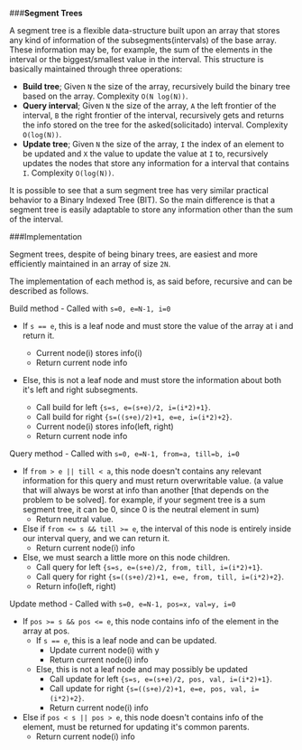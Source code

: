 ###**Segment Trees**

A segment tree is a flexible data-structure built upon an array that stores any kind of information of the subsegments(intervals) of the base array.
These information may be, for example, the sum of the elements in the interval or the biggest/smallest value in the interval.
This structure is basically maintained through three operations:

* **Build tree**;
  Given `N` the size of the array, recursively build the binary tree based on the array. Complexity `O(N log(N))`.
* **Query interval**;
  Given `N` the size of the array, `A` the left frontier of the interval, `B` the right frontier of the interval, recursively gets and returns the info stored on the tree for the asked(solicitado) interval. Complexity `O(log(N))`.
* **Update tree**;
  Given `N` the size of the array, `I` the index of an element to be updated and `X` the value to update the value at `I` to, recursively updates the nodes that store any information for a interval that contains `I`. Complexity `O(log(N))`.

It is possible to see that a sum segment tree has very similar practical behavior to a Binary Indexed Tree (BIT).
So the main difference is that a segment tree is easily adaptable to store any information other than the sum of the interval.

###Implementation

Segment trees, despite of being binary trees, are easiest and more efficiently maintained in an array of size `2N`.

The implementation of each method is, as said before, recursive and can be described as follows.

Build method - Called with `s=0, e=N-1, i=0`
* If `s == e`, this is a leaf node and must store the value of the array at i and return it.
    * Current node(i) stores info(i)
    * Return current node info

* Else, this is not a leaf node and must store the information about both it's left and right subsegments.
    * Call build for left  `{s=s, e=(s+e)/2, i=(i*2)+1}`.
    * Call build for right `{s=((s+e)/2)+1, e=e, i=(i*2)+2}`.
    * Current node(i) stores info(left, right)
    * Return current node info

Query method - Called with `s=0, e=N-1, from=a, till=b, i=0`
* If `from > e || till < a`, this node doesn't contains any relevant information for this query and must return overwritable value. (a value that will always be worst at info than another [that depends on the problem to be solved]. for example, if your segment tree is a sum segment tree, it can be 0, since 0 is the neutral element in sum)
    * Return neutral value.
* Else if `from <= s && till >= e`, the interval of this node is entirely inside our interval query, and we can return it.
    * Return current node(i) info
* Else, we must search a little more on this node children.
    * Call query for left  `{s=s, e=(s+e)/2, from, till, i=(i*2)+1}`.
    * Call query for right `{s=((s+e)/2)+1, e=e, from, till, i=(i*2)+2}`.
    * Return info(left, right)

Update method - Called with `s=0, e=N-1, pos=x, val=y, i=0`
* If `pos >= s && pos <= e`, this node contains info of the element in the array at pos.
  * If `s == e`, this is a leaf node and can be updated.
	* Update current node(i) with y
	* Return current node(i) info
  * Else, this is not a leaf node and may possibly be updated
    * Call update for left  `{s=s, e=(s+e)/2, pos, val, i=(i*2)+1}`.
    * Call update for right `{s=((s+e)/2)+1, e=e, pos, val, i=(i*2)+2}`.
    * Return current node(i) info
* Else if `pos < s || pos > e`, this node doesn't contains info of the element, must be returned for updating it's common parents.
    * Return current node(i) info

